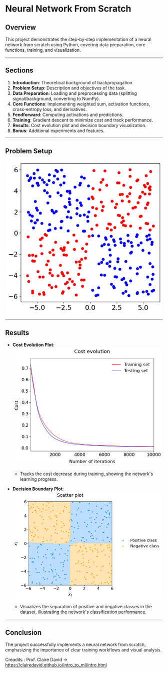 # Neural Network From Scratch

## Overview
This project demonstrates the step-by-step implementation of a neural network from scratch using Python, covering data preparation, core functions, training, and visualization.

---

## Sections
1. **Introduction**: Theoretical background of backpropagation.
2. **Problem Setup**: Description and objectives of the task.
3. **Data Preparation**: Loading and preprocessing data (splitting signal/background, converting to NumPy).
4. **Core Functions**: Implementing weighted sum, activation functions, cross-entropy loss, and derivatives.
5. **Feedforward**: Computing activations and predictions.
6. **Training**: Gradient descent to minimize cost and track performance.
7. **Results**: Cost evolution plot and decision boundary visualization.
8. **Bonus**: Additional experiments and features.

---

## Problem Setup
![Problem Setup](plots/problem_setup.png)

---

## Results
- **Cost Evolution Plot**:
  ![Cost Evolution](plots/loss.png)
  - Tracks the cost decrease during training, showing the network's learning progress.

- **Decision Boundary Plot**:
  ![Decision Boundary](plots/scatter.png)
  - Visualizes the separation of positive and negative classes in the dataset, illustrating the network's classification performance.

---

## Conclusion
The project successfully implements a neural network from scratch, emphasizing the importance of clear training workflows and visual analysis.

Creadits : Prof. Claire David -> https://clairedavid.github.io/intro_to_ml/intro.html
